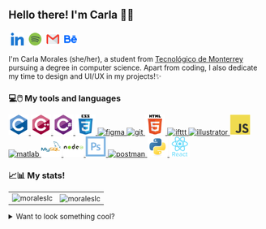 ## Hello there! I'm Carla :slightly_smiling_face::two_hearts:

<a href='https://www.linkedin.com/in/moraleslc/'><img align='left' alt="linkedin" src="/Assets/linkedin.png" height='25px' style= 'margin: 5px'/></a> <a href='https://open.spotify.com/user/morales.lc?si=bdf3594c3e5e458d'><img align='left' alt="spotify" src="/Assets/spotify.png" height='25px' style= 'margin: 5px'/></a> <a href='mailto:morales.lc1610@gmail.com'><img align='left' alt="gmail" src="/Assets/gmail.png" height='25px' style= 'margin: 5px'/></a> <a href='https://www.behance.net/moraleslc'><img align='left' alt="behance" src="/Assets/behance.png" height='25px' style= 'margin: 5px'/></a>

<br />
<br />
  
I'm Carla Morales (she/her), a student from [Tecnológico de Monterrey](tec.mx) pursuing a degree in computer science. Apart from coding, I also dedicate my time to design and UI/UX in my projects!:sparkles:


### :computer::computer_mouse: My tools and languages

<p align="left"> <a href="https://www.cprogramming.com/" target="_blank" rel="noreferrer"> <img src="https://raw.githubusercontent.com/devicons/devicon/master/icons/c/c-original.svg" alt="c" width="40" height="40"/> </a> <a href="https://www.w3schools.com/cpp/" target="_blank" rel="noreferrer"> <img src="https://raw.githubusercontent.com/devicons/devicon/master/icons/cplusplus/cplusplus-original.svg" alt="cplusplus" width="40" height="40"/> </a> <a href="https://www.w3schools.com/cs/" target="_blank" rel="noreferrer"> <img src="https://raw.githubusercontent.com/devicons/devicon/master/icons/csharp/csharp-original.svg" alt="csharp" width="40" height="40"/> </a> <a href="https://www.w3schools.com/css/" target="_blank" rel="noreferrer"> <img src="https://raw.githubusercontent.com/devicons/devicon/master/icons/css3/css3-original-wordmark.svg" alt="css3" width="40" height="40"/> </a> <a href="https://www.figma.com/" target="_blank" rel="noreferrer"> <img src="https://www.vectorlogo.zone/logos/figma/figma-icon.svg" alt="figma" width="40" height="40"/> </a> <a href="https://git-scm.com/" target="_blank" rel="noreferrer"> <img src="https://www.vectorlogo.zone/logos/git-scm/git-scm-icon.svg" alt="git" width="40" height="40"/> </a> <a href="https://www.w3.org/html/" target="_blank" rel="noreferrer"> <img src="https://raw.githubusercontent.com/devicons/devicon/master/icons/html5/html5-original-wordmark.svg" alt="html5" width="40" height="40"/> </a> <a href="https://ifttt.com/" target="_blank" rel="noreferrer"> <img src="https://www.vectorlogo.zone/logos/ifttt/ifttt-ar21.svg" alt="ifttt" width="40" height="40"/> </a> <a href="https://www.adobe.com/in/products/illustrator.html" target="_blank" rel="noreferrer"> <img src="https://www.vectorlogo.zone/logos/adobe_illustrator/adobe_illustrator-icon.svg" alt="illustrator" width="40" height="40"/> </a> <a href="https://developer.mozilla.org/en-US/docs/Web/JavaScript" target="_blank" rel="noreferrer"> <img src="https://raw.githubusercontent.com/devicons/devicon/master/icons/javascript/javascript-original.svg" alt="javascript" width="40" height="40"/> </a> <a href="https://www.mathworks.com/" target="_blank" rel="noreferrer"> <img src="https://upload.wikimedia.org/wikipedia/commons/2/21/Matlab_Logo.png" alt="matlab" width="40" height="40"/> </a> <a href="https://www.mysql.com/" target="_blank" rel="noreferrer"> <img src="https://raw.githubusercontent.com/devicons/devicon/master/icons/mysql/mysql-original-wordmark.svg" alt="mysql" width="40" height="40"/> </a> <a href="https://nodejs.org" target="_blank" rel="noreferrer"> <img src="https://raw.githubusercontent.com/devicons/devicon/master/icons/nodejs/nodejs-original-wordmark.svg" alt="nodejs" width="40" height="40"/> </a> <a href="https://www.photoshop.com/en" target="_blank" rel="noreferrer"> <img src="https://raw.githubusercontent.com/devicons/devicon/master/icons/photoshop/photoshop-line.svg" alt="photoshop" width="40" height="40"/> </a> <a href="https://postman.com" target="_blank" rel="noreferrer"> <img src="https://www.vectorlogo.zone/logos/getpostman/getpostman-icon.svg" alt="postman" width="40" height="40"/> </a> <a href="https://www.python.org" target="_blank" rel="noreferrer"> <img src="https://raw.githubusercontent.com/devicons/devicon/master/icons/python/python-original.svg" alt="python" width="40" height="40"/> </a> <a href="https://reactjs.org/" target="_blank" rel="noreferrer"> <img src="https://raw.githubusercontent.com/devicons/devicon/master/icons/react/react-original-wordmark.svg" alt="react" width="40" height="40"/> </a> </p>


### :chart_with_upwards_trend::bar_chart: My stats!

|                                                                                                                                        |                                                                                                                                                    |
| -------------------------------------------------------------------------------------------------------------------------------------- | -------------------------------------------------------------------------------------------------------------------------------------------------- |
| <img align="left" src="https://github-readme-stats.vercel.app/api?username=moraleslc&show_icons=true&theme=radical" alt="moraleslc" /> | <img align="center" src="https://github-readme-stats.vercel.app/api?username=moraleslc&show_icons=true&locale=en&theme=radical" alt="moraleslc" /> |

<details>
<summary>Want to look something cool?</summary>
  <img width="250" src="https://c.tenor.com/KIK3g5GlWvEAAAAM/15juns-shinee.gif">
  <br />
  get jjonged
</details>
